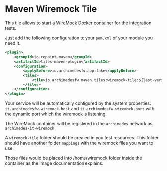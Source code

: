 # Maven Wiremock Tile

This tile allows to start a [WireMock](http://wiremock.org/) Docker container for the integration tests.

Just add the following configuration to your `pom.xml` of your module you need it.

```xml
<plugin>
    <groupId>io.repaint.maven</groupId>
    <artifactId>tiles-maven-plugin</artifactId>
    <configuration>
        <applyBefore>io.archimedesfw.app:fake</applyBefore>
        <tiles>
            <tile>io.archimedesfw.maven.tiles:wiremock-tile:${last-version}</tile>
        </tiles>
    </configuration>
</plugin>
```

Your service will be automatically configured by the system properties: `it.archimedesfw.wiremock.host` and `it.archimedesfw.wiremock.port` with the dynamic port which the wiremock is listening.

The WireMock container will be registered in the `archimedes` network as `archimedes-it-wiremock`

A `wiremock-tile` folder should be created in you test resources. This folder should have another folder `mappings` with the wiremock files you want to use.

Those files would be placed into /home/wiremock folder inside the container as the image documentation explains.

